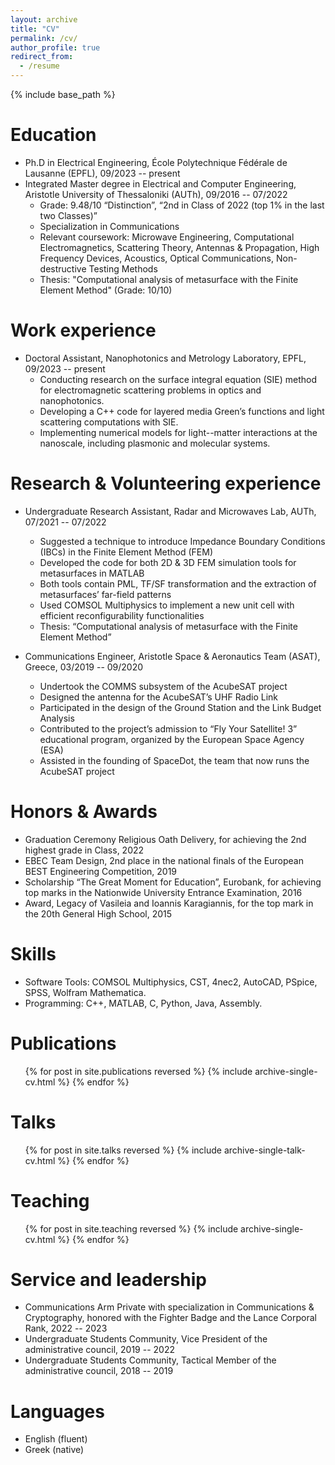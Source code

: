 ```yaml
---
layout: archive
title: "CV"
permalink: /cv/
author_profile: true
redirect_from:
  - /resume
---
```


{% include base_path %}

Education
======
* Ph.D in Electrical Engineering, École Polytechnique Fédérale de Lausanne (EPFL), 09/2023 -- present
* Integrated Master degree in Electrical and Computer Engineering, Aristotle University of Thessaloniki (AUTh), 09/2016 -- 07/2022
  * Grade: 9.48/10 “Distinction”, “2nd in Class of 2022 (top 1% in the last two Classes)”
  * Specialization in Communications
  * Relevant coursework: Microwave Engineering, Computational Electromagnetics, Scattering Theory, Antennas & Propagation, High Frequency Devices, Acoustics, Optical Communications, Non-destructive Testing Methods
  * Thesis: "Computational analysis of metasurface with the Finite Element Method" (Grade: 10/10)

Work experience
======
* Doctoral Assistant, Nanophotonics and Metrology Laboratory, EPFL, 09/2023 -- present
  * Conducting research on the surface integral equation (SIE) method for electromagnetic scattering problems in optics and nanophotonics.
  * Developing a C++ code for layered media Green’s functions and light scattering computations with SIE.
  * Implementing numerical models for light--matter interactions at the nanoscale, including plasmonic and molecular systems.

Research & Volunteering experience
======
* Undergraduate Research Assistant, Radar and Microwaves Lab, AUTh, 07/2021 -- 07/2022
  * Suggested a technique to introduce Impedance Boundary Conditions (IBCs) in the Finite Element Method (FEM)
  * Developed the code for both 2D & 3D FEM simulation tools for metasurfaces in MATLAB
  * Both tools contain PML, TF/SF transformation and the extraction of metasurfaces’ far-field patterns
  * Used COMSOL Multiphysics to implement a new unit cell with efficient reconfigurability functionalities
  * Thesis: “Computational analysis of metasurface with the Finite Element Method”

* Communications Engineer, Aristotle Space & Aeronautics Team (ASAT), Greece, 03/2019 -- 09/2020
  * Undertook the COMMS subsystem of the AcubeSAT project
  * Designed the antenna for the AcubeSAT’s UHF Radio Link
  * Participated in the design of the Ground Station and the Link Budget Analysis
  * Contributed to the project’s admission to “Fly Your Satellite! 3” educational program, organized by the European Space Agency (ESA)
  * Assisted in the founding of SpaceDot, the team that now runs the AcubeSAT project

Honors & Awards
======
* Graduation Ceremony Religious Oath Delivery, for achieving the 2nd highest grade in Class, 2022
* EBEC Team Design, 2nd place in the national finals of the European BEST Engineering Competition, 2019
* Scholarship “The Great Moment for Education”, Eurobank, for achieving top marks in the Nationwide University Entrance Examination, 2016
* Award, Legacy of Vasileia and Ioannis Karagiannis, for the top mark in the 20th General High School, 2015

Skills
======
* Software Tools: COMSOL Multiphysics, CST, 4nec2, AutoCAD, PSpice, SPSS, Wolfram Mathematica.
* Programming: C++, MATLAB, C, Python, Java, Assembly.

Publications
======
  <ul>{% for post in site.publications reversed %}
    {% include archive-single-cv.html %}
  {% endfor %}</ul>
  
Talks
======
  <ul>{% for post in site.talks reversed %}
    {% include archive-single-talk-cv.html  %}
  {% endfor %}</ul>
  
Teaching
======
  <ul>{% for post in site.teaching reversed %}
    {% include archive-single-cv.html %}
  {% endfor %}</ul>
  
Service and leadership
======
* Communications Arm Private with specialization in Communications & Cryptography, honored with the Fighter Badge and the Lance Corporal Rank, 2022 -- 2023
* Undergraduate Students Community, Vice President of the administrative council, 2019 -- 2022
* Undergraduate Students Community, Tactical Member of the administrative council, 2018 -- 2019

Languages
======
* English (fluent)
* Greek (native)